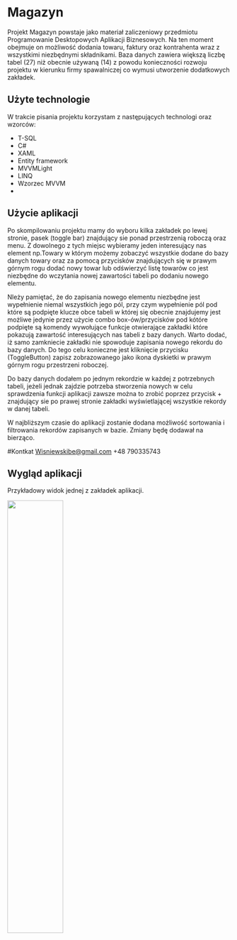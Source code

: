 # Magazyn
Projekt Magazyn powstaje jako materiał zaliczeniowy przedmiotu Programowanie Desktopowych Aplikacji Biznesowych.
Na ten moment obejmuje on możliwość dodania towaru, faktury oraz kontrahenta wraz z wszystkimi niezbędnymi składnikami.
Baza danych zawiera większą liczbę tabel (27) niż obecnie używaną (14) z powodu konieczności rozwoju projektu w kierunku firmy spawalniczej 
co wymusi utworzenie dodatkowych zakładek.

## Użyte technologie
W trakcie pisania projektu korzystam z następujących technologi oraz wzorców:
<ul>
  <li>T-SQL</li>
  <li>C#</li>
  <li>XAML</li>
  <li>Entity framework</li>
  <li>MVVMLight</li>
  <li>LINQ</li>
  <li>Wzorzec MVVM</li>
  <li></li>
</ul>

## Użycie aplikacji
Po skompilowaniu projektu mamy do wyboru kilka zakładek po lewej stronie, pasek (toggle bar) znajdujący sie ponad przestrzenią roboczą oraz menu.
Z dowolnego z tych miejsc wybieramy jeden interesujący nas element np.Towary w którym możemy zobaczyć wszystkie dodane do bazy danych towary oraz za pomocą przycisków znajdujących się w prawym górnym rogu
dodać nowy towar lub odświerzyć listę towarów co jest niezbędne do wczytania nowej zawartości tabeli po dodaniu nowego elementu.

Nleży pamiętać, że do zapisania nowego elementu niezbędne jest wypełnienie niemal wszystkich jego pól, przy czym wypełnienie pól pod które są podpięte klucze obce tabeli w której się obecnie znajdujemy 
jest możliwe jedynie przez użycie combo box-ów/przycisków pod kótóre podpięte są komendy wywołujące funkcje otwierające zakładki które pokazują zawartość interesujących nas tabeli z bazy danych.
Warto dodać, iż samo zamkniecie zakładki nie spowoduje zapisania nowego rekordu do bazy danych. Do tego celu konieczne jest kliknięcie przycisku (ToggleButton) zapisz zobrazowanego jako ikona dyskietki w 
prawym górnym rogu przestrzeni roboczej.

Do bazy danych dodałem po jednym rekordzie w każdej z potrzebnych tabeli, jeżeli jednak zajdzie potrzeba stworzenia nowych w celu sprawdzenia funkcji aplikacji zawsze można to zrobić poprzez przycisk + 
znajdujący sie po prawej stronie zakładki wyświetlającej wszystkie rekordy w danej tabeli.

W najbliższym czasie do aplikacji zostanie dodana możliwość sortowania i filtrowania rekordów zapisanych w bazie. Zmiany będę dodawał na bierząco.

#Kontkat
Wisniewskibe@gmail.com
+48 790335743

## Wygląd aplikacji
Przykładowy widok jednej z zakładek aplikacji.

<img src="https://github.com/TadeuszWisniewski/Prezentacja/assets/143537984/7e877ece-86bd-4a16-a03a-8d25debe413f" width="50%" height="50%"></imp>


